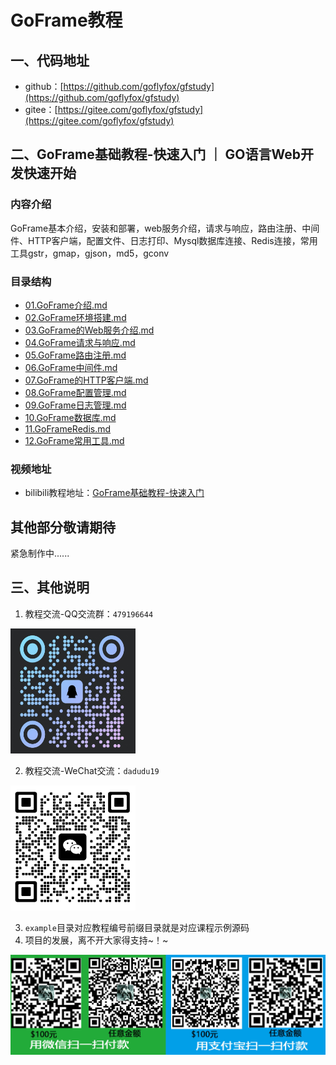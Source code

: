 # GoFrame教程

## 一、代码地址

* github：[https://github.com/goflyfox/gfstudy](https://github.com/goflyfox/gfstudy)
* gitee：[https://gitee.com/goflyfox/gfstudy](https://gitee.com/goflyfox/gfstudy)

## 二、GoFrame基础教程-快速入门 ｜ GO语言Web开发快速开始

### 内容介绍

GoFrame基本介绍，安装和部署，web服务介绍，请求与响应，路由注册、中间件、HTTP客户端，配置文件、日志打印、Mysql数据库连接、Redis连接，常用工具gstr，gmap，gjson，md5，gconv

### 目录结构

* [01.GoFrame介绍.md](doc_basic/01.GoFrame介绍.md)
* [02.GoFrame环境搭建.md](doc_basic/02.GoFrame环境搭建.md)
* [03.GoFrame的Web服务介绍.md](doc_basic/03.GoFrame的Web服务介绍.md)
* [04.GoFrame请求与响应.md](doc_basic/04.GoFrame请求与响应.md)
* [05.GoFrame路由注册.md](doc_basic/05.GoFrame路由注册.md)
* [06.GoFrame中间件.md](doc_basic/06.GoFrame中间件.md)
* [07.GoFrame的HTTP客户端.md](doc_basic/07.GoFrame的HTTP客户端.md)
* [08.GoFrame配置管理.md](doc_basic/08.GoFrame配置管理.md)
* [09.GoFrame日志管理.md](doc_basic/09.GoFrame日志管理.md)
* [10.GoFrame数据库.md](doc_basic/10.GoFrame数据库.md)
* [11.GoFrameRedis.md](doc_basic/11.GoFrameRedis.md)
* [12.GoFrame常用工具.md](doc_basic/12.GoFrame常用工具.md)

### 视频地址

* bilibili教程地址：[GoFrame基础教程-快速入门](https://www.bilibili.com/video/bv157411Z7Le)

## 其他部分敬请期待

紧急制作中......

## 三、其他说明

1. 教程交流-QQ交流群：`479196644`

<img src="resources/img/qq.jpg" width="200" height="200" alt="QQ" />

2. 教程交流-WeChat交流：`dadudu19`

<img src="resources/img/wechat.png" width="200" height="200" alt="WeChat" />

3. `example`目录对应教程编号前缀目录就是对应课程示例源码
4. 项目的发展，离不开大家得支持~！~

![jflyfox](resources/img/opensource-pay.jpg)


